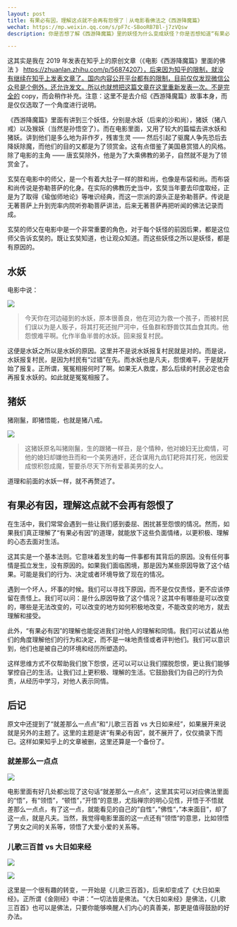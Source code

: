 ```yaml
---
layout: post
title: 有果必有因，理解这点就不会再有怨恨了｜从电影看佛法之《西游降魔篇》
wechat: https://mp.weixin.qq.com/s/pF7c-SBooRB7Bl-j7zVQsw
description: 你是否想了解《西游降魔篇》里的妖怪为什么变成妖怪？你是否想知道“有果必有因”的佛法道理如何应用于生活？你是否想看到儿歌和佛经的奇妙转换？如果你有这些兴趣，那就不要错过这篇文章

---
```


这其实是我在 2019 年发表在知乎上的原创文章（《电影《西游降魔篇》里面的佛法
》 https://zhuanlan.zhihu.com/p/56874207），后来因为知乎的限制，就没有继续在知乎上发表文章了。国内内容公开平台都有的限制，目前仅仅发现微信公众号是个例外，还允许发文。所以也就想把这篇文章在这里重新发表一次。不是完全的 copy，而会稍作补充。注意：这里不是去介绍《西游降魔篇》故事本身，而是仅仅选取了一个角度进行说明。

《西游降魔篇》里面有讲到三个妖怪，分别是水妖（后来的沙和尚），猪妖（猪八戒）以及猴妖（当然是孙悟空了）。而在电影里面，又用了较大的篇幅去讲水妖和猪妖。讲到他们是多么地为非作歹，残害生灵 —— 然后引起了驱魔人争先恐后去降妖除魔，而他们的目的又都是为了领赏金。这有点借鉴了美国悬赏猎人的风格。除了电影的主角 —— 唐玄奘除外，他是为了大乘佛教的弟子，自然就不是为了领赏金了。

玄奘在电影中的师父，是一个有着大肚子一样的胖和尚，也像是布袋和尚。而布袋和尚传说是弥勒菩萨的化身。在实际的佛教历史当中，玄奘当年要去印度取经，正是为了取得《瑜伽师地论》等唯识经典，而这一宗派的源头正是弥勒菩萨。传说是无著菩萨上升到兜率内院听弥勒菩萨讲法，后来无著菩萨再把听闻的佛法记录而成。

玄奘的师父在电影中是一个非常重要的角色，对于每个妖怪的前因后果，都是这位师父告诉玄奘的。既让玄奘知道，也让观众知道。而这些妖怪之所以是妖怪，都是有原因的。

## 水妖

电影中说：

![](../images/2024-01-05-10-04-01.png)

> 今天你在河边碰到的水妖，原本很善良，他在河边为救一个孩子，而被村民们误以为是人贩子，将其打死还抛尸河中，任鱼群和野兽饮其血食其肉。他怨恨难平啊。化作半鱼半兽的水妖。回来报复村民。

这便是水妖之所以是水妖的原因。这里并不是说水妖报复村民就是对的。而是说，水妖报复村民，是因为村民有“过错”在先。而水妖也是凡夫，怨恨难平，于是就开始了报复。正所谓，冤冤相报何时了啊。如果无人救度，那么后续的村民必定也会再报复水妖的。如此就是冤冤相报了。

## 猪妖

猪刚鬣，即猪悟能，也就是猪八戒。

![](../images/2024-01-05-10-05-05.png)

> 这猪妖原名叫猪刚鬣，生的跟猪一样丑，是个情种，他对媳妇无比痴情，可他的媳妇却嫌他丑而和一个美男通奸，还合谋用九齿钉耙将其打死，他因爱成恨积怨成魔，誓要杀尽天下所有爱慕美男的女人。

道理和前面的水妖一样，就不再赘述了。

## 有果必有因，理解这点就不会再有怨恨了

在生活中，我们常常会遇到一些让我们感到委屈、困扰甚至怨恨的情况。然而，如果我们真正理解了“有果必有因”的道理，就能放下这些负面情绪，以更积极、理解的心态去面对生活。

这其实是一个基本法则。它意味着发生的每一件事都有其背后的原因。没有任何事情是孤立发生，没有原因的。如果我们面临困境，那是因为某些原因导致了这个结果。可能是我们的行为、决定或者环境导致了现在的情况。

遇到一个坏人，坏事的时候。我们可以寻找下原因，而不是仅仅责怪，更不应该停留在责怪上。我们可以问：是什么原因导致了这个情况？这其中有哪些是可以改变的，哪些是无法改变的，可以改变的地方如何积极地改变，不能改变的地方，就去理解和接受。

此外，“有果必有因”的理解也能促进我们对他人的理解和同情。我们可以试着从他们的角度理解他们的行为和决定，而不是一味地责怪或者评判他们。我们可以意识到，他们也是被自己的环境和经历所塑造的。

这样思维方式不仅帮助我们放下怨恨，还可以可以让我们摆脱怨恨，更让我们能够掌控自己的生活。让我们过上更积极、理解的生活。它鼓励我们为自己的行为负责，从经历中学习，对他人表示同情。

## 后记

原文中还提到了“就差那么一点点”和“儿歌三百首 vs 大日如来经”，如果展开来说就是另外的主题了。这里的主题是讲“有果必有因”，就不展开了，仅仅摘录下而已。这样如果知乎上的文章被删，这里还算是一个备份了。

### 就差那么一点点

![](../images/2024-01-05-10-18-32.png)

电影里面有好几处都出现了这句话“就差那么一点点”，这里其实可以对应佛法里面的“悟”，有“领悟”，“顿悟”，”开悟“的意思，尤指禅宗的明心见性，开悟于不悟就差那么一点点，有了这一点，就能看见的自己的”自性“，”佛性“，”本来面目“，却了这一点，就是凡夫。当然，我觉得电影里面的这一点还有”领悟“的意思，比如领悟了男女之间的关系等，领悟了大爱小爱的关系等。

### 儿歌三百首 vs 大日如来经

![](../images/2024-01-05-10-17-48.png)

![](../images/2024-01-05-10-17-56.png)

这里是一个很有趣的转变，一开始是《儿歌三百首》，后来却变成了《大日如来经》。正所谓《金刚经》中讲：”一切法皆是佛法。“《大日如来经》是佛法，《儿歌三百首》也可以是佛法，只要你能够唤醒人们内心的真善美，那更是值得鼓励的好办法。


